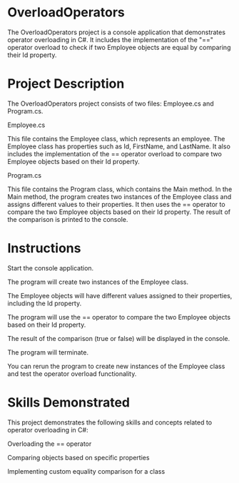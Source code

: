 # OverloadOperators

The OverloadOperators project is a console application that demonstrates operator overloading in C#. It includes the implementation of the "==" operator overload to check if two Employee objects are equal by comparing their Id property.

# Project Description
The OverloadOperators project consists of two files: Employee.cs and Program.cs.

Employee.cs

This file contains the Employee class, which represents an employee. The Employee class has properties such as Id, FirstName, and LastName. It also includes the implementation of the == operator overload to compare two Employee objects based on their Id property.

Program.cs

This file contains the Program class, which contains the Main method. In the Main method, the program creates two instances of the Employee class and assigns different values to their properties. It then uses the == operator to compare the two Employee objects based on their Id property. The result of the comparison is printed to the console.

# Instructions
Start the console application.

The program will create two instances of the Employee class.

The Employee objects will have different values assigned to their properties, including the Id property.

The program will use the == operator to compare the two Employee objects based on their Id property.

The result of the comparison (true or false) will be displayed in the console.

The program will terminate.

You can rerun the program to create new instances of the Employee class and test the operator overload functionality.

# Skills Demonstrated
This project demonstrates the following skills and concepts related to operator overloading in C#:

Overloading the == operator

Comparing objects based on specific properties

Implementing custom equality comparison for a class
